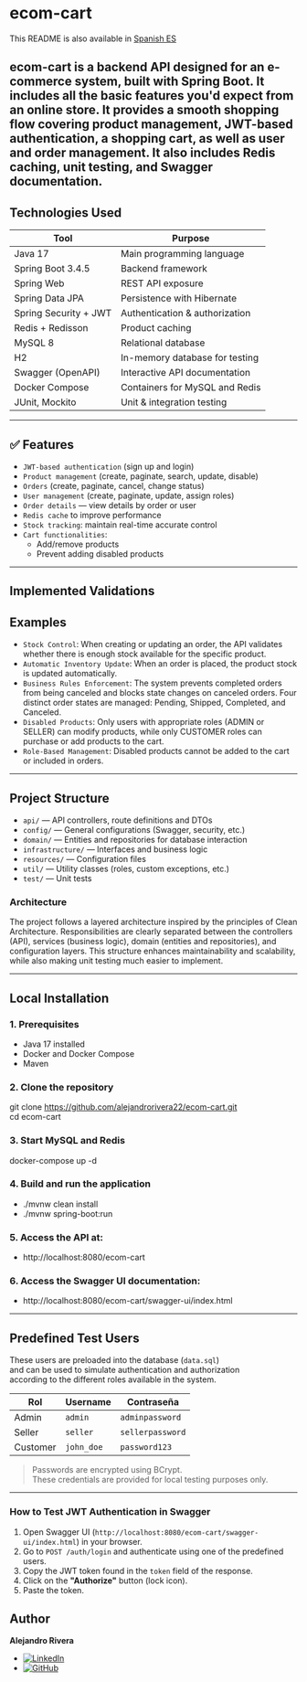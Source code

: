 #  ecom-cart

This README is also available in [Spanish ES](./README.es.md)

**ecom-cart** is a backend API designed for an e-commerce system, 
built with Spring Boot. It includes all the basic features you'd expect 
from an online store. It provides a smooth shopping flow covering product 
management, JWT-based authentication, a shopping cart, as well as user and 
order management. It also includes Redis caching, unit testing, and Swagger
documentation.
---
## Technologies Used

| Tool               | Purpose                               |
|--------------------|----------------------------------------|
| Java 17            | Main programming language              |
| Spring Boot 3.4.5  | Backend framework                      |
| Spring Web         | REST API exposure                      |
| Spring Data JPA    | Persistence with Hibernate             |
| Spring Security + JWT | Authentication & authorization      |
| Redis + Redisson   | Product caching                        |
| MySQL 8            | Relational database                    |
| H2                 | In-memory database for testing         |
| Swagger (OpenAPI)  | Interactive API documentation          |
| Docker Compose     | Containers for MySQL and Redis         |
| JUnit, Mockito     | Unit & integration testing             |

---

## ✅ Features

- `JWT-based authentication` (sign up and login)
- `Product management` (create, paginate, search, update, disable)
- `Orders` (create, paginate, cancel, change status)
- `User management` (create, paginate, update, assign roles)
- `Order details` — view details by order or user
- `Redis cache` to improve performance
- `Stock tracking`: maintain real-time accurate control
- `Cart functionalities`:
    - Add/remove products
    - Prevent adding disabled products
---
## Implemented Validations
## Examples
- `Stock Control`: When creating or updating an order, the API validates 
whether there is enough stock available for the specific product.
- `Automatic Inventory Update`: When an order is placed, the product stock
is updated automatically.
- `Business Rules Enforcement`: The system prevents completed orders from 
being canceled and blocks state changes on canceled orders.
Four distinct order states are managed: Pending, Shipped, Completed, 
and Canceled.
- `Disabled Products`: Only users with appropriate roles (ADMIN or SELLER)
can modify products, while only CUSTOMER roles can purchase or add 
products to the cart.
- `Role-Based Management`: Disabled products cannot be added to the 
cart or included in orders.
---
## Project Structure
- `api/` — API controllers, route definitions and DTOs
- `config/` — General configurations (Swagger, security, etc.)
- `domain/` — Entities and repositories for database interaction
- `infrastructure/` — Interfaces and business logic
- `resources/` — Configuration files
- `util/` — Utility classes (roles, custom exceptions, etc.)
- `test/` — Unit tests

### Architecture
The project follows a layered architecture inspired by the principles of
Clean Architecture. Responsibilities are clearly separated between the 
controllers (API), services (business logic), 
domain (entities and repositories), and configuration layers.
This structure enhances maintainability and scalability, 
while also making unit testing much easier to implement.

---

##  Local Installation

### 1. Prerequisites

- Java 17 installed
- Docker and Docker Compose
- Maven

### 2. Clone the repository
git clone https://github.com/alejandrorivera22/ecom-cart.git  
cd ecom-cart

### 3. Start MySQL and Redis
docker-compose up -d

### 4. Build and run the application
- ./mvnw clean install
- ./mvnw spring-boot:run

### 5. Access the API at:
- http://localhost:8080/ecom-cart

### 6. Access the Swagger UI documentation:
- http://localhost:8080/ecom-cart/swagger-ui/index.html
---

## Predefined Test Users

These users are preloaded into the database (`data.sql`)  
and can be used to simulate authentication and authorization  
according to the different roles available in the system.

| Rol      | Username    | Contraseña       |
|----------|-------------|------------------|
| Admin    | `admin`     | `adminpassword`  |
| Seller   | `seller `   | `sellerpassword` |
| Customer | `john_doe ` | `password123`    |

> Passwords are encrypted using BCrypt.  
> These credentials are provided for local testing purposes only.

---

###  How to Test JWT Authentication in Swagger

1. Open Swagger UI (`http://localhost:8080/ecom-cart/swagger-ui/index.html`) in your browser.
2. Go to `POST /auth/login` and authenticate using one of the predefined users.
3. Copy the JWT token found in the `token` field of the response.
4. Click on the **"Authorize"** button (lock icon).
5. Paste the token.

##  Author

**Alejandro Rivera**
- [![LinkedIn](https://img.shields.io/badge/LinkedIn-Connect-blue?logo=linkedin)](https://www.linkedin.com/in/alejandro-rivera-verdayes-dev/)
- [![GitHub](https://img.shields.io/badge/GitHub-000?style=for-the-badge&logo=github&logoColor=white)](https://github.com/alejandrorivera22)

